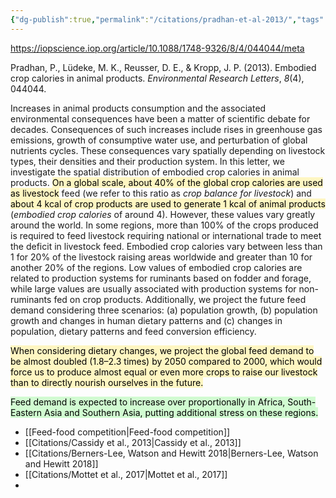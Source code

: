 ```yaml
---
{"dg-publish":true,"permalink":"/citations/pradhan-et-al-2013/","tags":["farming","citation","SE_asia"],"created":"2025-10-23T12:04:14.597+01:00","updated":"2025-10-23T12:04:14.597+01:00"}
---
```

 

https://iopscience.iop.org/article/10.1088/1748-9326/8/4/044044/meta

Pradhan, P., Lüdeke, M. K., Reusser, D. E., & Kropp, J. P. (2013). Embodied crop calories in animal products. _Environmental Research Letters_, _8_(4), 044044.


Increases in animal products consumption and the associated environmental consequences have been a matter of scientific debate for decades. Consequences of such increases include rises in greenhouse gas emissions, growth of consumptive water use, and perturbation of global nutrients cycles. These consequences vary spatially depending on livestock types, their densities and their production system. In this letter, we investigate the spatial distribution of embodied crop calories in animal products. <mark style="background: #FFF3A3A6;">On a global scale, about 40% of the global crop calories are used as livestock</mark> feed (we refer to this ratio as _crop balance for livestock_) and <mark style="background: #FFF3A3A6;">about 4 kcal of crop products are used to generate 1 kcal of animal products</mark> (_embodied crop calories_ of around 4). However, these values vary greatly around the world. In some regions, more than 100% of the crops produced is required to feed livestock requiring national or international trade to meet the deficit in livestock feed. Embodied crop calories vary between less than 1 for 20% of the livestock raising areas worldwide and greater than 10 for another 20% of the regions. Low values of embodied crop calories are related to production systems for ruminants based on fodder and forage, while large values are usually associated with production systems for non-ruminants fed on crop products. Additionally, we project the future feed demand considering three scenarios: (a) population growth, (b) population growth and changes in human dietary patterns and (c) changes in population, dietary patterns and feed conversion efficiency. 

<mark style="background: #FFF3A3A6;">When considering dietary changes, we project the global feed demand to be almost doubled (1.8–2.3 times) by 2050 compared to 2000, which would force us to produce almost equal or even more crops to raise our livestock than to directly nourish ourselves in the future.</mark>

<mark style="background: #BBFABBA6;">Feed demand is expected to increase over proportionally in Africa, South-Eastern Asia and Southern Asia, putting additional stress on these regions.</mark>

- [[Feed-food competition\|Feed-food competition]]
- [[Citations/Cassidy et al., 2013\|Cassidy et al., 2013]]
- [[Citations/Berners-Lee, Watson and Hewitt 2018\|Berners-Lee, Watson and Hewitt 2018]]
- [[Citations/Mottet et al., 2017\|Mottet et al., 2017]]
- 